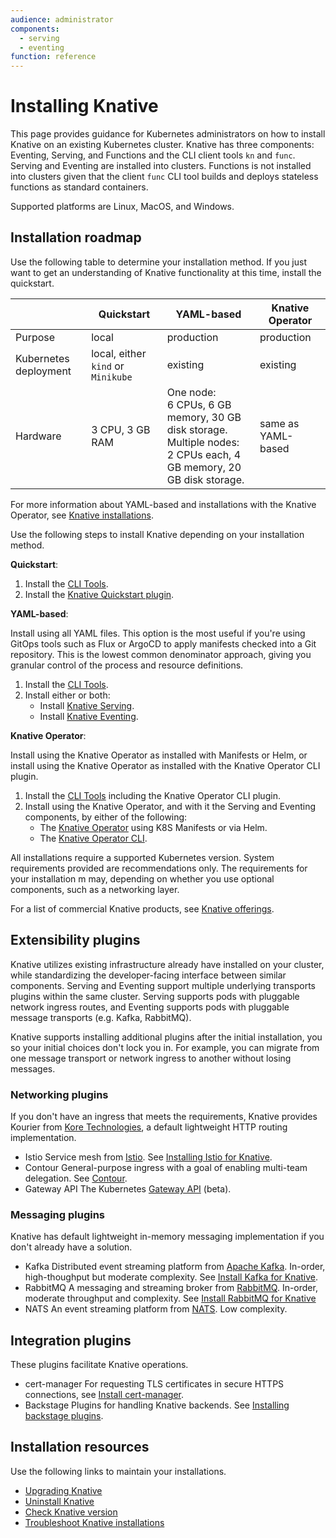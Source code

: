 ```yaml
---
audience: administrator
components:
  - serving
  - eventing
function: reference
---
```


# Installing Knative

This page provides guidance for Kubernetes administrators on how to install Knative on an existing Kubernetes cluster. Knative has three components: Eventing, Serving, and Functions and the CLI client tools `kn` and `func`. Serving and Eventing are installed into clusters. Functions is not installed into clusters given that the client `func` CLI tool builds and deploys stateless functions as standard containers.

Supported platforms are Linux, MacOS, and Windows.

## Installation roadmap

Use the following table to determine your installation method. If you just want to get an understanding of Knative functionality at this time, install the quickstart.

|  | Quickstart | YAML-based | Knative Operator |
| --- | --- | --- | --- |
| Purpose  | local   | production     | production  |
| Kubernetes deployment | local, either `kind` or `Minikube` | existing  | existing  |
| Hardware | 3 CPU, 3 GB RAM | One node:<br>6 CPUs, 6 GB memory, 30 GB disk storage.<br>Multiple nodes:<br>2 CPUs each, 4 GB memory, 20 GB disk storage.   | same as YAML-based |

For more information about YAML-based and installations with the Knative Operator, see [Knative installations](../install/README.md).

Use the following steps to install Knative depending on your installation method.

**Quickstart**:

  1. Install the [CLI Tools](../client/install-kn.md).
  1. Install the [Knative Quickstart plugin](../getting-started/quickstart-install.md).

**YAML-based**:

Install using all YAML files. This option is the most useful if you're using GitOps tools such as Flux or ArgoCD to apply manifests checked into a Git repository. This is the lowest common denominator approach, giving you granular control of the process and resource definitions.

  1. Install the [CLI Tools](../client/install-kn.md).
  1. Install either or both:
       - Install [Knative Serving](../install/yaml-install/serving/install-serving-with-yaml.md).
       - Install [Knative Eventing](../install/yaml-install/eventing/install-eventing-with-yaml.md).

**Knative Operator**:

Install using the Knative Operator as installed with Manifests or Helm, or install using the Knative Operator as installed with the Knative Operator CLI plugin.

  1. Install the [CLI Tools](../client/install-kn.md) including the Knative Operator CLI plugin.
  1. Install using the Knative Operator, and with it the Serving and Eventing components, by either of the following:
       - The [Knative Operator](../install/operator/knative-with-operators.md) using K8S Manifests or via Helm.
       - The [Knative Operator CLI](../install/operator/knative-with-operator-cli.md).

All installations require a supported Kubernetes version. System requirements provided are recommendations only. The requirements for your installation m may, depending on whether you use optional components, such as a networking layer.

For a list of commercial Knative products, see [Knative offerings](../install/knative-offerings.md).

## Extensibility plugins

Knative utilizes existing infrastructure already have installed on your cluster, while standardizing the developer-facing interface between similar components. Serving and Eventing support multiple underlying transports plugins within the same cluster. Serving supports pods with pluggable network ingress routes, and Eventing supports pods with pluggable message transports (e.g. Kafka, RabbitMQ).

Knative supports installing additional plugins after the initial installation, you so your initial choices don't lock you in. For example, you can migrate from one message transport or network ingress to another without losing messages.

### Networking plugins

If you don't have an ingress that meets the requirements, Knative provides Kourier from [Kore Technologies](https://github.com/knative-extensions/net-kourier), a default lightweight HTTP routing implementation.

- Istio
    Service mesh from [Istio](https://istio.io). See [Installing Istio for Knative](../install/installing-istio.md).
- Contour
    General-purpose ingress with a goal of enabling multi-team delegation. See [Contour](https://projectcontour.io/).
- Gateway API
    The Kubernetes [Gateway API](https://kubernetes.io/docs/concepts/services-networking/gateway/) (beta).

### Messaging plugins

Knative has default lightweight in-memory messaging implementation if you don't already have a solution.

- Kafka
    Distributed event streaming platform from [Apache Kafka](https://kafka.apache.org). In-order, high-thoughput but moderate complexity. See [Install Kafka for Knative](../install/eventing/kafka-install.md).
- RabbitMQ
    A messaging and streaming broker from [RabbitMQ](https://www.rabbitmq.com). In-order, moderate throughput and complexity. See [Install RabbitMQ for Knative](../install/eventing/rabbitmq-install.md)
- NATS
    An event streaming platform from [NATS](https://nats.io). Low complexity.



## Integration plugins

These plugins facilitate Knative operations.

- cert-manager
    For requesting TLS certificates in secure HTTPS connections, see [Install cert-manager](../install/installing-cert-manager.md).
- Backstage
    Plugins for handling Knative backends. See [Installing backstage plugins](../install/installing-backstage-plugins.md).

## Installation resources

Use the following links to maintain your installations.

- [Upgrading Knative](../install/upgrade/README.md)
- [Uninstall Knative](../install/uninstall.md)
- [Check Knative version](../install/upgrade/upgrade/check-install-version.md)
- [Troubleshoot Knative installations](../install/troubleshooting.md)
